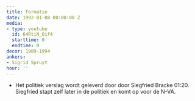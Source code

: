 ```yaml
---
title: Formatie
date: 1992-01-08 00:00:00 Z
media:
- type: youtube
  id: 64RtiN_Oif4
  starttime: 0
  endtime: 0
decor: 1989-1994
ankers:
- Sigrid Spruyt
hour: ''
---
```


* Het politiek verslag wordt geleverd door door Siegfried Bracke <span class="moment-inline seek" data-sec="80">01:20</span>. Siegfried stapt zelf later in de politiek en komt op voor de N-VA.
